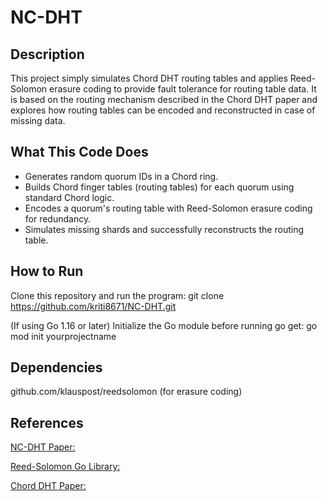 # NC-DHT

## Description
This project simply simulates Chord DHT routing tables and applies Reed-Solomon erasure coding to provide fault tolerance for routing table data. 
It is based on the routing mechanism described in the Chord DHT paper and explores how routing tables can be encoded and reconstructed in case of missing data.

## What This Code Does
* Generates random quorum IDs in a Chord ring.
* Builds Chord finger tables (routing tables) for each quorum using standard Chord logic.
* Encodes a quorum's routing table with Reed-Solomon erasure coding for redundancy.
* Simulates missing shards and successfully reconstructs the routing table.

## How to Run

Clone this repository and run the program:
git clone https://github.com/kriti8671/NC-DHT.git

(If using Go 1.16 or later) Initialize the Go module before running go get: 
go mod init yourprojectname

## Dependencies
github.com/klauspost/reedsolomon (for erasure coding)

## References
[NC-DHT Paper:]( https://ieeexplore.ieee.org/document/10844445)

[Reed-Solomon Go Library:](https://github.com/klauspost/reedsolomon)

[Chord DHT Paper:]( https://pdos.csail.mit.edu/papers/chord:sigcomm01/chord_sigcomm.pdf)
